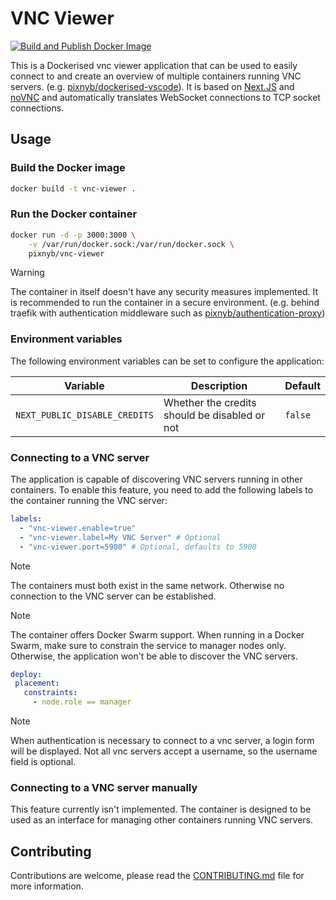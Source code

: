 # VNC Viewer

[![Build and Publish Docker Image](https://github.com/PixNyb/vnc-viewer/actions/workflows/deploy.yml/badge.svg)](https://github.com/PixNyb/vnc-viewer/actions/workflows/deploy.yml)

This is a Dockerised vnc viewer application that can be used to easily connect to and create an overview of multiple containers running VNC servers. (e.g. [pixnyb/dockerised-vscode](https://github.com/PixNyb/dockerised-vscode)). It is based on [Next.JS](https://nextjs.org/) and [noVNC](https://novnc.com) and automatically translates WebSocket connections to TCP socket connections.

## Usage

### Build the Docker image

```bash
docker build -t vnc-viewer .
```

### Run the Docker container

```bash
docker run -d -p 3000:3000 \
    -v /var/run/docker.sock:/var/run/docker.sock \
    pixnyb/vnc-viewer
```

> [!WARNING]
> The container in itself doesn't have any security measures implemented. It is recommended to run the container in a secure environment. (e.g. behind traefik with authentication middleware such as [pixnyb/authentication-proxy](https://github.com/PixNyb/authentication-proxy))

### Environment variables

The following environment variables can be set to configure the application:

| Variable                      | Description                                   | Default |
| ----------------------------- | --------------------------------------------- | ------- |
| `NEXT_PUBLIC_DISABLE_CREDITS` | Whether the credits should be disabled or not | `false` |

### Connecting to a VNC server

The application is capable of discovering VNC servers running in other containers. To enable this feature, you need to add the following labels to the container running the VNC server:

```yaml
labels:
  - "vnc-viewer.enable=true"
  - "vnc-viewer.label=My VNC Server" # Optional
  - "vnc-viewer.port=5900" # Optional, defaults to 5900
```

> [!NOTE]
> The containers must both exist in the same network. Otherwise no connection to the VNC server can be established.

> [!NOTE]
> The container offers Docker Swarm support. When running in a Docker Swarm, make sure to constrain the service to manager nodes only. Otherwise, the application won't be able to discover the VNC servers.
> ```yaml
> deploy:
>  placement:
>    constraints:
>      - node.role == manager
> ```

> [!NOTE]
> When authentication is necessary to connect to a vnc server, a login form will be displayed. Not all vnc servers accept a username, so the username field is optional.

### Connecting to a VNC server manually

This feature currently isn't implemented. The container is designed to be used as an interface for managing other containers running VNC servers.

## Contributing

Contributions are welcome, please read the [CONTRIBUTING.md](CONTRIBUTING.md) file for more information.
